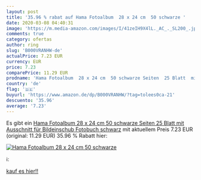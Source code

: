```yaml
---
layout: post
title: '35.96 % rabat auf Hama Fotoalbum  28 x 24 cm  50 schwarze '
date: 2020-03-08 04:40:31
image: 'https://m.media-amazon.com/images/I/41zeIH9X4lL._AC_._SL200_.jpg'
comments: true
category: ofertas
author: ring
slug: 'B000VRANHW-de'
actualPrice: 7.23 EUR
currency: EUR
price: 7.23
comparePrice: 11.29 EUR
prodname: 'Hama Fotoalbum  28 x 24 cm  50 schwarze Seiten  25 Blatt  mit Ausschnitt für Bildeinschub  Fotobuch schwarz'
country: 'de'
flag: '🇩🇪'
buyurl: 'https://www.amazon.de/dp/B000VRANHW/?tag=tolees0ca-21'
descuento: '35.96'
average: '7.23'
---
```


Es gibt ein [Hama Fotoalbum  28 x 24 cm  50 schwarze Seiten  25 Blatt  mit Ausschnitt für Bildeinschub  Fotobuch schwarz](https://www.amazon.de/dp/B000VRANHW/?tag=tolees0ca-21) mit aktuellem Preis 7.23 EUR (original: 11.29 EUR) 35.96 % Rabatt hier:

[![Hama Fotoalbum  28 x 24 cm  50 schwarze ](https://m.media-amazon.com/images/I/41zeIH9X4lL._AC_._SL200_.jpg)](https://www.amazon.de/dp/B000VRANHW/?tag=tolees0ca-21)

ℹ️:


[kauf es hier!!](https://www.amazon.de/dp/B000VRANHW/?tag=tolees0ca-21)
